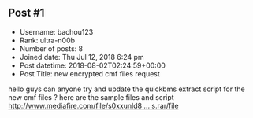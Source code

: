 ## Post #1
- Username: bachou123
- Rank: ultra-n00b
- Number of posts: 8
- Joined date: Thu Jul 12, 2018 6:24 pm
- Post datetime: 2018-08-02T02:24:59+00:00
- Post Title: new encrypted cmf files request

hello guys can anyone try and update the quickbms extract script for the new cmf files ? here are the sample files and script
[http://www.mediafire.com/file/s0xxunld8 ... s.rar/file](http://www.mediafire.com/file/s0xxunld8c3ps1w/cmf+script_samples.rar/file)
